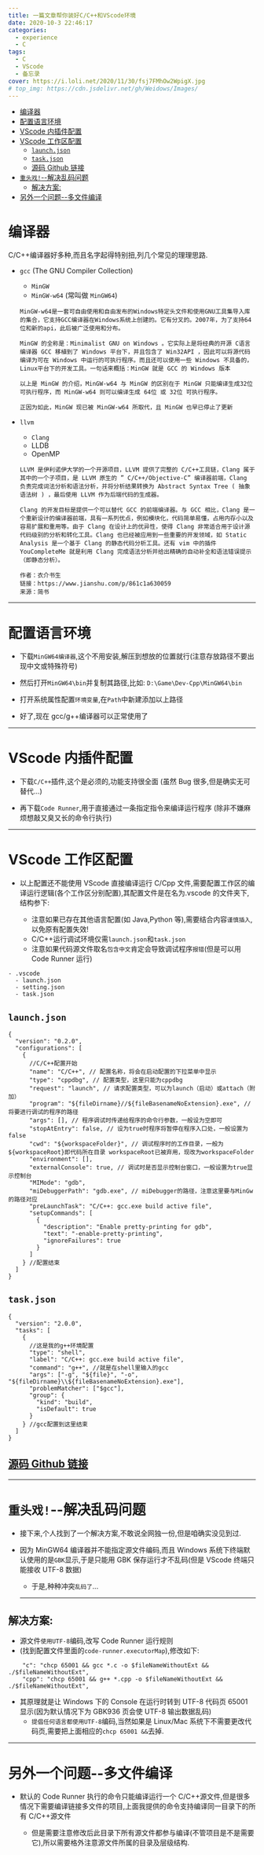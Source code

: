 ```yaml
---
title: 一篇文章帮你装好C/C++和VScode环境
date: 2020-10-3 22:46:17
categories:
  - experience
  - C
tags:
  - C
  - VScode
  - 备忘录
cover: https://i.loli.net/2020/11/30/fsj7FMhOw2WpigX.jpg
# top_img: https://cdn.jsdelivr.net/gh/Weidows/Images/
---
```


<!--
 * @Author: Weidows
 * @LastEditors: Weidows
 * @LastEditTime: 2021-02-13 16:57:09
 * @FilePath: \Weidowsd:\Game\Github\Blog-private\source\_posts\experience\C\C_Configuration.md
-->

- [编译器](#编译器)
- [配置语言环境](#配置语言环境)
- [VScode 内插件配置](#vscode-内插件配置)
- [VScode 工作区配置](#vscode-工作区配置)
  - [`launch.json`](#launchjson)
  - [`task.json`](#taskjson)
  - [源码 Github 链接](#源码-github-链接)
- [`重头戏!`--解决乱码问题](#重头戏--解决乱码问题)
  - [解决方案:](#解决方案)
- [另外一个问题--多文件编译](#另外一个问题--多文件编译)

# 编译器

C/C++编译器好多种,而且名字起得特别扭,列几个常见的理理思路.

- `gcc` (The GNU Compiler Collection)

  - `MinGW`
  - `MinGW-w64` (常叫做 `MinGW64`)

  ```
  MinGW-w64是一套可自由使用和自由发布的Windows特定头文件和使用GNU工具集导入库的集合，它支持GCC编译器在Windows系统上创建的。它有分叉的。2007年，为了支持64位和新的api，此后被广泛使用和分布。

  MinGW 的全称是：Minimalist GNU on Windows 。它实际上是将经典的开源 C语言 编译器 GCC 移植到了 Windows 平台下，并且包含了 Win32API ，因此可以将源代码编译为可在 Windows 中运行的可执行程序。而且还可以使用一些 Windows 不具备的，Linux平台下的开发工具。一句话来概括：MinGW 就是 GCC 的 Windows 版本

  以上是 MinGW 的介绍，MinGW-w64 与 MinGW 的区别在于 MinGW 只能编译生成32位可执行程序，而 MinGW-w64 则可以编译生成 64位 或 32位 可执行程序。

  正因为如此，MinGW 现已被 MinGW-w64 所取代，且 MinGW 也早已停止了更新
  ```

- `llvm`

  - `Clang`
  - LLDB
  - OpenMP

  ```
  LLVM 是伊利诺伊大学的一个开源项目，LLVM 提供了完整的 C/C++工具链，Clang 属于其中的一个子项目，是 LLVM 原生的 ” C/C++/Objective-C” 编译器前端，Clang 负责完成词法分析和语法分析，并将分析结果转换为 Abstract Syntax Tree ( 抽象语法树 ) ，最后使用 LLVM 作为后端代码的生成器。

  Clang 的开发目标是提供一个可以替代 GCC 的前端编译器。与 GCC 相比，Clang 是一个重新设计的编译器前端，具有一系列优点，例如模块化，代码简单易懂，占用内存小以及容易扩展和重用等。由于 Clang 在设计上的优异性，使得 Clang 非常适合用于设计源代码级别的分析和转化工具。Clang 也已经被应用到一些重要的开发领域，如 Static Analysis 是一个基于 Clang 的静态代码分析工具。还有 vim 中的插件 YouCompleteMe 就是利用 Clang 完成语法分析并给出精确的自动补全和语法错误提示（即静态分析）。

  作者：衣介书生
  链接：https://www.jianshu.com/p/861c1a630059
  来源：简书
  ```

---

# 配置语言环境

- 下载`MinGW64编译器`,这个不用安装,解压到想放的位置就行(注意存放路径不要出现中文或特殊符号)

- 然后打开`MinGW64\bin`并复制其路径,比如:
  `D:\Game\Dev-Cpp\MinGW64\bin`

- 打开系统属性配置`环境变量`,在`Path`中新建添加以上路径

- 好了,现在 gcc/g++编译器可以正常使用了

---

# VScode 内插件配置

- 下载`C/C++`插件,这个是必须的,功能支持很全面 (虽然 Bug 很多,但是确实无可替代...)

- 再下载`Code Runner`,用于直接通过一条指定指令来编译运行程序 (除非不嫌麻烦想敲又臭又长的命令行执行)

---

# VScode 工作区配置

- 以上配置还不能使用 VScode 直接编译运行 C/Cpp 文件,需要配置工作区的编译运行逻辑(各个工作区分别配置),其配置文件是在名为.vscode 的文件夹下,结构参下:

  - 注意如果已存在其他语言配置(如 Java,Python 等),需要结合内容`谨慎插入`,以免原有配置失效!
  - C/C++运行调试环境仅需`launch.json`和`task.json`
  - 注意如果代码源文件取名`包含中文`肯定会导致调试程序`报错`(但是可以用 Code Runner 运行)

```
- .vscode
  - launch.json
  - setting.json
  - task.json
```

## `launch.json`

```
{
  "version": "0.2.0",
  "configurations": [
    {
      //C/C++配置开始
      "name": "C/C++", // 配置名称，将会在启动配置的下拉菜单中显示
      "type": "cppdbg", // 配置类型，这里只能为cppdbg
      "request": "launch", // 请求配置类型，可以为launch（启动）或attach（附加）
      "program": "${fileDirname}//${fileBasenameNoExtension}.exe", // 将要进行调试的程序的路径
      "args": [], // 程序调试时传递给程序的命令行参数，一般设为空即可
      "stopAtEntry": false, // 设为true时程序将暂停在程序入口处，一般设置为false
      "cwd": "${workspaceFolder}", // 调试程序时的工作目录，一般为${workspaceRoot}即代码所在目录 workspaceRoot已被弃用，现改为workspaceFolder
      "environment": [],
      "externalConsole": true, // 调试时是否显示控制台窗口，一般设置为true显示控制台
      "MIMode": "gdb",
      "miDebuggerPath": "gdb.exe", // miDebugger的路径，注意这里要与MinGw的路径对应
      "preLaunchTask": "C/C++: gcc.exe build active file",
      "setupCommands": [
        {
          "description": "Enable pretty-printing for gdb",
          "text": "-enable-pretty-printing",
          "ignoreFailures": true
        }
      ]
    } //配置结束
  ]
}
```

## `task.json`

```
{
  "version": "2.0.0",
  "tasks": [
    {
      //这是我的g++环境配置
      "type": "shell",
      "label": "C/C++: gcc.exe build active file",
      "command": "g++", //就是在shell里输入的gcc
      "args": ["-g", "${file}", "-o", "${fileDirname}\\${fileBasenameNoExtension}.exe"],
      "problemMatcher": ["$gcc"],
      "group": {
        "kind": "build",
        "isDefault": true
      }
    } //gcc配置到这里结束
  ]
}
```

## [源码 Github 链接](https://github.com/Weidows/Programming-Configuration/blob/master/.vscode)

---

# `重头戏!`--解决乱码问题

- 接下来,个人找到了一个解决方案,不敢说全网独一份,但是咱确实没见到过.

- 因为 MinGW64 编译器并不能指定源文件编码,而且 Windows 系统下终端默认使用的是`GBK`显示,于是只能用 GBK 保存运行才不乱码(但是 VScode 终端只能接收 UTF-8 数据)

  - 于是,种种冲突`乱码了`...

  ***

## 解决方案:

- 源文件`使用UTF-8`编码,改写 Code Runner 运行规则
- (找到配置文件里面的`code-runner.executorMap`),修改如下:

```
    "c": "chcp 65001 && gcc *.c -o $fileNameWithoutExt && ./$fileNameWithoutExt",
    "cpp": "chcp 65001 && g++ *.cpp -o $fileNameWithoutExt && ./$fileNameWithoutExt",
```

- 其原理就是让 Windows 下的 Console 在运行时转到 UTF-8 代码页 65001 显示(因为默认情况下为 GBK936 页会使 UTF-8 输出数据乱码)
  - `提倡任何语言都使用UTF-8`编码,当然如果是 Linux/Mac 系统下不需要更改代码页,需要把上面相应的`chcp 65001 &&`去掉.

---

# 另外一个问题--多文件编译

- 默认的 Code Runner 执行的命令只能编译运行一个 C/C++源文件,但是很多情况下需要编译链接多文件的项目,上面我提供的命令支持编译同一目录下的所有 C/C++源文件

  - 但是需要注意修改后此目录下所有源文件都参与编译(不管项目是不是需要它),所以需要格外注意源文件所属的目录及层级结构.
